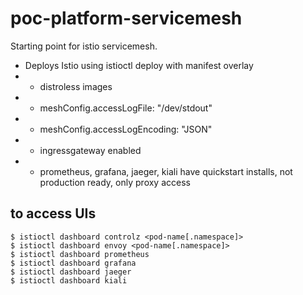 # poc-platform-servicemesh

Starting point for istio servicemesh.

- Deploys Istio using istioctl deploy with manifest overlay
- - distroless images
- - meshConfig.accessLogFile: "/dev/stdout"
- - meshConfig.accessLogEncoding: "JSON" 
- - ingressgateway enabled
- - prometheus, grafana, jaeger, kiali have quickstart installs, not production ready, only proxy access


## to access UIs

```
$ istioctl dashboard controlz <pod-name[.namespace]>
$ istioctl dashboard envoy <pod-name[.namespace]>
$ istioctl dashboard prometheus
$ istioctl dashboard grafana
$ istioctl dashboard jaeger
$ istioctl dashboard kiali
```


